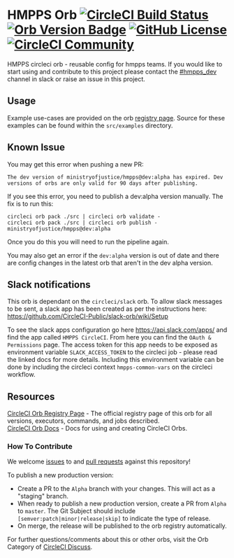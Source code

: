 # HMPPS Orb [![CircleCI Build Status](https://circleci.com/gh/ministryofjustice/hmpps-circleci-orb.svg?style=shield "CircleCI Build Status")](https://circleci.com/gh/ministryofjustice/hmpps-circleci-orb) [![Orb Version Badge](https://badges.circleci.com/orbs/ministryofjustice/hmpps.svg)](https://circleci.com/orbs/registry/orb/ministryofjustice/hmpps) [![GitHub License](https://img.shields.io/badge/license-MIT-lightgrey.svg)](https://raw.githubusercontent.com/ministryofjustice/hmpps-circleci-orb/master/LICENSE) [![CircleCI Community](https://img.shields.io/badge/community-CircleCI%20Discuss-343434.svg)](https://discuss.circleci.com/c/ecosystem/orbs)

HMPPS circleci orb - reusable config for hmpps teams. If you would like to start using and contribute to this project please contact the [#hmpps_dev](https://mojdt.slack.com/archives/C69NWE339) channel in slack or raise an issue in this project.

## Usage

Example use-cases are provided on the orb [registry page](https://circleci.com/orbs/registry/orb/ministryofjustice/hmpps#usage-examples). Source for these examples can be found within the `src/examples` directory.

## Known Issue

You may get this error when pushing a new PR:
```
The dev version of ministryofjustice/hmpps@dev:alpha has expired. Dev versions of orbs are only valid for 90 days after publishing.
```

If you see this error, you need to publish a dev:alpha version manually. The fix is to run this:

```
circleci orb pack ./src | circleci orb validate -
circleci orb pack ./src | circleci orb publish -  ministryofjustice/hmpps@dev:alpha
```

Once you do this you will need to run the pipeline again.

You may also get an error if the `dev:alpha` version is out of date and there are config changes in the latest orb that aren't in the dev alpha version.

## Slack notifications

This orb is dependant on the `circleci/slack` orb. To allow slack messages to be sent, a slack app has been created as per the instructions here: <https://github.com/CircleCI-Public/slack-orb/wiki/Setup>

To see the slack apps configuration go here <https://api.slack.com/apps/> and find the app called `HMPPS CircleCI`. From here you can find the `OAuth & Permissions` page. The access token for this app needs to be exposed as environment variable `SLACK_ACCESS_TOKEN` to the circleci job - please read the linked docs for more details. Including this environment variable can be done by including the circleci context `hmpps-common-vars` on the circleci workflow.

## Resources

[CircleCI Orb Registry Page](https://circleci.com/orbs/registry/orb/ministryofjustice/hmpps) - The official registry page of this orb for all versions, executors, commands, and jobs described.  
[CircleCI Orb Docs](https://circleci.com/docs/2.0/orb-intro/#section=configuration) - Docs for using and creating CircleCI Orbs.  

### How To Contribute

We welcome [issues](https://github.com/ministryofjustice/hmpps-circleci-orb/issues) to and [pull requests](https://github.com/ministryofjustice/hmpps-circleci-orb/pulls) against this repository!

To publish a new production version:
* Create a PR to the `Alpha` branch with your changes. This will act as a "staging" branch.
* When ready to publish a new production version, create a PR from `Alpha` to `master`. The Git Subject should include `[semver:patch|minor|release|skip]` to indicate the type of release.
* On merge, the release will be published to the orb registry automatically.

For further questions/comments about this or other orbs, visit the Orb Category of [CircleCI Discuss](https://discuss.circleci.com/c/orbs).
